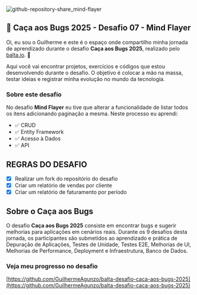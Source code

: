 ![github-repository-share_mind-flayer](https://github.com/user-attachments/assets/3e9bf6ea-73f3-4962-9a2f-f6d8072f3cba)

## 👻 Caça aos Bugs 2025 - Desafio 07 - Mind Flayer

Oi, eu sou o Guilherme e este é o espaço onde compartilho minha jornada de aprendizado durante o desafio **Caça aos Bugs 2025**, realizado pelo [balta.io](https://balta.io). 👻

Aqui você vai encontrar projetos, exercícios e códigos que estou desenvolvendo durante o desafio. O objetivo é colocar a mão na massa, testar ideias e registrar minha evolução no mundo da tecnologia.

### Sobre este desafio
No desafio **Mind Flayer** eu tive que alterar a funcionalidade de listar todos os itens adicionando paginação a mesma.
Neste processo eu aprendi:
* ✅ CRUD
* ✅ Entity Framework
* ✅ Acesso à Dados
* ✅ API

## REGRAS DO DESAFIO
- [x] Realizar um fork do repositório do desafio
- [x] Criar um relatório de vendas por cliente
- [x] Criar um relatório de faturamento por período

## Sobre o Caça aos Bugs
O desafio **Caça aos Bugs 2025** consiste em encontrar bugs e sugerir melhorias para aplicações em cenários reais. Durante os 9 desafios desta jornada, os participantes são submetidos ao aprendizado e prática de Depuração de Aplicações, Testes de Unidade, Testes E2E, Melhorias de UI, Melhorias de Performance, Deployment e Infraestrutura,
Banco de Dados.

### Veja meu progresso no desafio
[https://github.com/GuilhermeAgunzo/balta-desafio-caca-aos-bugs-2025](https://github.com/GuilhermeAgunzo/balta-desafio-caca-aos-bugs-2025)
